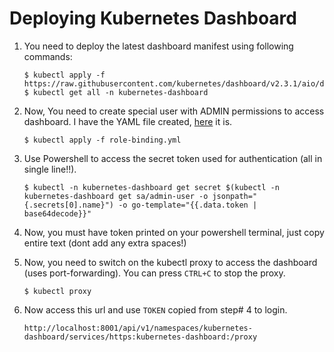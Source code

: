 # Deploying Kubernetes Dashboard 

1. You need to deploy the latest dashboard manifest using following commands:

    ```
    $ kubectl apply -f https://raw.githubusercontent.com/kubernetes/dashboard/v2.3.1/aio/deploy/recommended.yaml
    $ kubectl get all -n kubernetes-dashboard
    ```

2.  Now, You need to create special user with ADMIN permissions to access dashboard.
    I have the YAML file created, [here](./role-binding.yml) it is.

    ```
    $ kubectl apply -f role-binding.yml
    ```

3.  Use Powershell to access the secret token used for authentication (all in single line!!).

    ```pwsh
    $ kubectl -n kubernetes-dashboard get secret $(kubectl -n kubernetes-dashboard get sa/admin-user -o jsonpath="{.secrets[0].name}") -o go-template="{{.data.token | base64decode}}"
    ```

4.  Now, you must have token printed on your powershell terminal, just copy entire text (dont add any extra spaces!) 

5.  Now, you need to switch on the kubectl proxy to access the dashboard (uses port-forwarding). You can press `CTRL+C` to stop the proxy.

    ```
    $ kubectl proxy
    ```

6.  Now access this url and use `TOKEN` copied from step# 4 to login.

    `http://localhost:8001/api/v1/namespaces/kubernetes-dashboard/services/https:kubernetes-dashboard:/proxy`